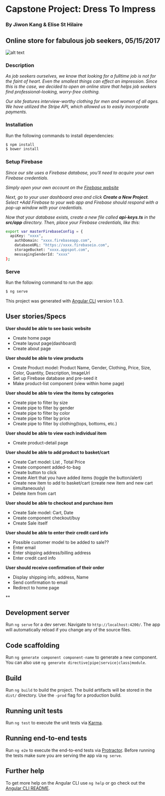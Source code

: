 # Capstone Project: Dress To Impress
### By **Jiwon Kang & Elise St Hilaire**

## Online store for fabulous job seekers, 05/15/2017
![alt text](https://pbs.twimg.com/media/BvWSoLzCIAEjViD.jpg)

### Description
_As job seekers ourselves, we know that looking for a fulltime job is not for the faint of heart. Even the smallest things can effect an impression. Since this is the case, we decided to open an online store that helps job seekers find professional-looking, worry-free clothing._

_Our site features interview-worthy clothing for men and women of all ages. We have utilized the Stripe API, which allowed us to easily incorporate payments._

### Installation
Run the following commands to install dependencies:
```sh
$ npm install
$ bower install
```

### Setup Firebase
_Since our site uses a Firebase database, you'll need to acquire your own Firebase credentials._

_Simply open your own account on the [Firebase website](https://firebase.google.com/)_

_Next, go to your user dashboard area and click **Create a New Project**.  Select **Add Firebase to your web app* and Firebase should respond with a pop-up window with your credentials._

_Now that your database exists, create a new file called **api-keys.ts** in the **src/app** directory. Then, place your Firebase credentials, like this:_

```sh
export var masterFirebaseConfig = {
  apiKey: "xxxx",
    authDomain: "xxxx.firebaseapp.com",
    databaseURL: "https://xxxx.firebaseio.com",
    storageBucket: "xxxx.appspot.com",
    messagingSenderId: "xxxx"
};
```

### Serve
Run the following command to run the app:
```sh
$ ng serve
```

This project was generated with [Angular CLI](https://github.com/angular/angular-cli) version 1.0.3.

## User stories/Specs
**User should be able to see basic website**
* Create home page
* Create layout page(dashboard)
* Create about page

**User should be able to view products**
* Create Product model: Product Name, Gender, Clothing, Price, Size, Color, Quantity, Description, ImageUrl
* Set up Firebase database and pre-seed it
* Make product-list component (view within home page)

**User should be able to view the items by categories**
* Create pipe to filter by size
* Create pipe to filter by gender
* Create pipe to filter by color
* Create pipe to filter by price
* Create pipe to filter by clothing(tops, bottoms, etc.)

**User should be able to view each individual item**
* Create product-detail page

**User should be able to add product to basket/cart**
* Create Cart model: List <Product>, Total Price
* Create component added-to-bag
* Create button to click
* Create Alert that you have added items (toggle the button/alert)
* Create new item to add to basket/cart (create new item and new cart simultaneously)
* Delete item from cart


**User should be able to checkout and purchase item**
* Create Sale model: Cart, Date
* Create component checkout/buy
* Create Sale itself

**User should be able to enter their credit card info**
* Possible customer model to be added to sale??
* Enter email
* Enter shipping address/billing address
* Enter credit card info

**User should receive confirmation of their order**
* Display shipping info, address, Name
* Send confirmation to email
* Redirect to home page

**

## Development server

Run `ng serve` for a dev server. Navigate to `http://localhost:4200/`. The app will automatically reload if you change any of the source files.

## Code scaffolding

Run `ng generate component component-name` to generate a new component. You can also use `ng generate directive|pipe|service|class|module`.

## Build

Run `ng build` to build the project. The build artifacts will be stored in the `dist/` directory. Use the `-prod` flag for a production build.

## Running unit tests

Run `ng test` to execute the unit tests via [Karma](https://karma-runner.github.io).

## Running end-to-end tests

Run `ng e2e` to execute the end-to-end tests via [Protractor](http://www.protractortest.org/).
Before running the tests make sure you are serving the app via `ng serve`.

## Further help

To get more help on the Angular CLI use `ng help` or go check out the [Angular CLI README](https://github.com/angular/angular-cli/blob/master/README.md).
